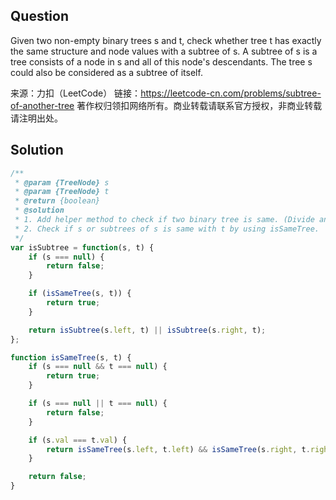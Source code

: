 ## Question
Given two non-empty binary trees s and t, check whether tree t has exactly the same structure and node values with a subtree of s. A subtree of s is a tree consists of a node in s and all of this node's descendants. The tree s could also be considered as a subtree of itself.

来源：力扣（LeetCode）
链接：https://leetcode-cn.com/problems/subtree-of-another-tree
著作权归领扣网络所有。商业转载请联系官方授权，非商业转载请注明出处。

## Solution
```javascript
/**
 * @param {TreeNode} s
 * @param {TreeNode} t
 * @return {boolean}
 * @solution
 * 1. Add helper method to check if two binary tree is same. (Divide and Conquer)
 * 2. Check if s or subtrees of s is same with t by using isSameTree.
 */
var isSubtree = function(s, t) {
    if (s === null) {
        return false;
    }

    if (isSameTree(s, t)) {
        return true;
    }

    return isSubtree(s.left, t) || isSubtree(s.right, t);
};

function isSameTree(s, t) {
    if (s === null && t === null) {
        return true;
    }

    if (s === null || t === null) {
        return false;
    }

    if (s.val === t.val) {
        return isSameTree(s.left, t.left) && isSameTree(s.right, t.right);
    }

    return false;
}
```